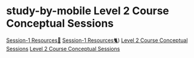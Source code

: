 # study-by-mobile Level 2 Course Conceptual Sessions 
[Session-1 Resources🥇](https://javascript.info/)
[Session-1 Resources🐈](https://developer.mozilla.org/en-US/docs/Web/JavaScript))
[Level 2 Course Conceptual Sessions](https://github.com/Shafayathub/Prerequisite_session_2)
[Level 2 Course Conceptual Sessions](https://github.com/mehedi-imun/pre-enrollment-bootcamp)
